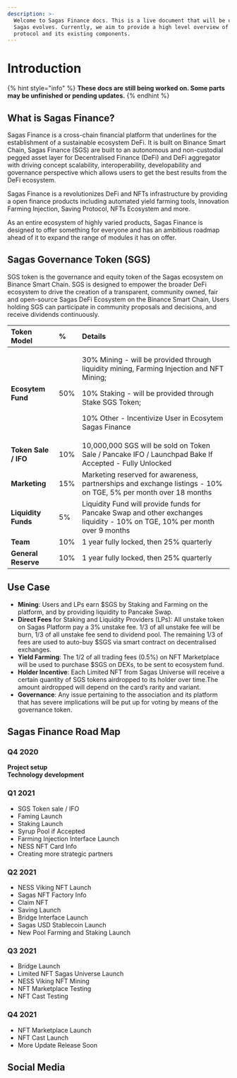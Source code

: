 ```yaml
---
description: >-
  Welcome to Sagas Finance docs. This is a live document that will be updated as
  Sagas evolves. Currently, we aim to provide a high level overview of the
  protocol and its existing components.
---
```


# Introduction

{% hint style="info" %}
**These docs are still being worked on. Some parts may be unfinished or pending updates.**
{% endhint %}

## What is Sagas Finance?

Sagas Finance is a cross-chain financial platform that underlines for the establishment of a sustainable ecosystem DeFi. It is built on Binance Smart Chain, Sagas Finance \(SGS\) are built to an autonomous and non-custodial pegged asset layer for Decentralised Finance \(DeFi\) and DeFi aggregator with driving concept scalability, interoperability, developability and governance perspective which allows users to get the best results from the DeFi ecosystem.

Sagas Finance is a revolutionizes DeFi and NFTs infrastructure by providing a open finance products including automated yield farming tools, Innovation Farming Injection, Saving Protocol, NFTs Ecosystem and more. 

As an entire ecosystem of highly varied products, Sagas Finance is designed to offer something for everyone and has an ambitious roadmap ahead of it to expand the range of modules it has on offer.

## Sagas Governance Token \(SGS\)

SGS token is the governance and equity token of the Sagas ecosystem on Binance Smart Chain. SGS is designed to empower the broader DeFi ecosystem to drive the creation of a transparent, community owned, fair and open-source Sagas DeFi Ecosystem on the Binance Smart Chain, Users holding SGS can participate in community proposals and decisions, and receive dividends continuously.

<table>
  <thead>
    <tr>
      <th style="text-align:left">Token Model</th>
      <th style="text-align:left">%</th>
      <th style="text-align:left">Details</th>
    </tr>
  </thead>
  <tbody>
    <tr>
      <td style="text-align:left"><b>Ecosytem Fund</b>
      </td>
      <td style="text-align:left">50%</td>
      <td style="text-align:left">
        <p>30% Mining - will be provided through liquidity mining, Farming Injection
          and NFT Mining;</p>
        <p>10% Staking - will be provided through Stake SGS Token;</p>
        <p>10% Other - Incentivize User in Ecosytem Sagas Finance</p>
      </td>
    </tr>
    <tr>
      <td style="text-align:left"><b>Token Sale / IFO</b>
      </td>
      <td style="text-align:left">10%</td>
      <td style="text-align:left">10,000,000 SGS will be sold on Token Sale / Pancake IFO / Launchpad Bake
        If Accepted - Fully Unlocked</td>
    </tr>
    <tr>
      <td style="text-align:left"><b>Marketing</b>
      </td>
      <td style="text-align:left">15%</td>
      <td style="text-align:left">Marketing reserved for awareness, partnerships and exchange listings -
        10% on TGE, 5% per month over 18 months</td>
    </tr>
    <tr>
      <td style="text-align:left"><b>Liquidity Funds</b>
      </td>
      <td style="text-align:left">5%</td>
      <td style="text-align:left">Liquidity Fund will provide funds for Pancake Swap and other exchanges
        liquidity - 10% on TGE, 10% per month over 9 months</td>
    </tr>
    <tr>
      <td style="text-align:left"><b>Team</b>
      </td>
      <td style="text-align:left">10%</td>
      <td style="text-align:left">1 year fully locked, then 25% quarterly</td>
    </tr>
    <tr>
      <td style="text-align:left"><b>General Reserve</b>
      </td>
      <td style="text-align:left">10%</td>
      <td style="text-align:left">1 year fully locked, then 25% quarterly</td>
    </tr>
  </tbody>
</table>

## **Use Case**

* **Mining**: Users and LPs earn $SGS by Staking and Farming on the platform, and by providing liquidity to Pancake Swap.
* **Direct Fees** for Staking and Liquidity Providers \(LPs\): All unstake token on Sagas Platform pay a 3% unstake fee. 1/3 of all unstake fee will be burn, 1/3 of all unstake fee send to dividend pool. The remaining 1/3 of fees are used to auto-buy $SGS via smart contract on decentralised exchanges.
* **Yield Farming**: The 1/2 of all trading fees \(0.5%\) on NFT Marketplace will be used to purchase $SGS on DEXs, to be sent to ecosystem fund.
* **Holder Incentive**: Each Limited NFT from Sagas Universe will receive a certain quantity of SGS tokens airdropped to its holder over time.The amount airdropped will depend on the card’s rarity and variant.
* **Governance**: Any issue pertaining to the association and its platform that has severe implications will be put up for voting by means of the governance token.

## **Sagas Finance Road Map**

### Q4 2020

**Project setup  
Technology development**

### **Q1 2021**

* SGS Token sale / IFO
* Faming Launch
* Staking Launch
* Syrup Pool if Accepted
* Farming Injection Interface Launch
* NESS NFT Card Info
* Creating more strategic partners

### **Q2 2021**

* NESS Viking NFT Launch
* Sagas NFT Factory Info
* Claim NFT
* Saving Launch
* Bridge Interface Launch
* Sagas USD Stablecoin Launch
* New Pool Farming and Staking Launch

### **Q3 2021**

* Bridge Launch
* Limited NFT Sagas Universe Launch
* NESS Viking NFT Mining
* NFT Marketplace Testing
* NFT Cast Testing

### **Q4 2021**

* NFT Marketplace Launch
* NFT Cast Launch
* More Update Release Soon

## Social Media



